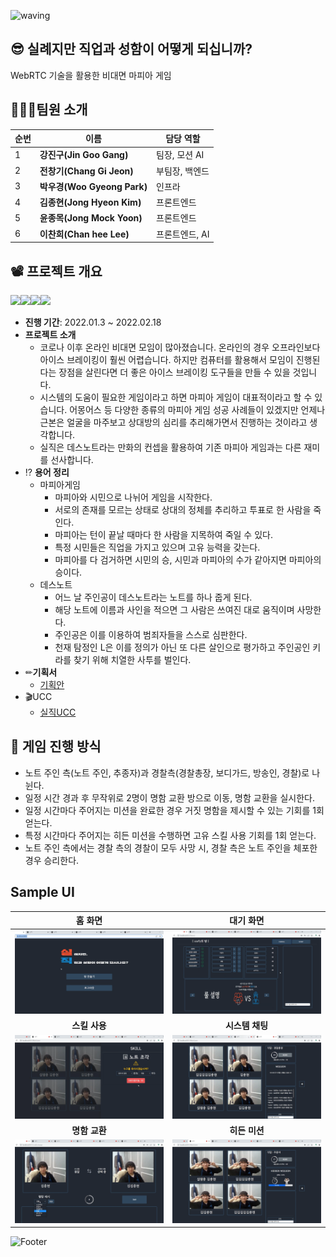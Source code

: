 ![waving](https://capsule-render.vercel.app/api?type=waving&height=200&text=silzick!&fontAlign=80&fontAlignY=40&color=gradient)

##  😎 실례지만 직업과 성함이 어떻게 되십니까?

WebRTC 기술을 활용한 비대면 마피아 게임



## 👨‍👩‍👦팀원 소개

| 순번 | 이름                        | 담당 역할      |
| ---- | --------------------------- | -------------- |
| 1    | **강진구(Jin Goo Gang)**    | 팀장, 모션 AI  |
| 2    | **전창기(Chang Gi Jeon)**   | 부팀장, 백엔드 |
| 3    | **박우경(Woo Gyeong Park)** | 인프라         |
| 4    | **김종현(Jong Hyeon Kim)**  | 프론트엔드     |
| 5    | **윤종목(Jong Mock Yoon)**  | 프론트엔드     |
| 6    | **이찬희(Chan hee Lee)**    | 프론트엔드, AI |



## 📽️ 프로젝트 개요

<img src ="https://img.shields.io/badge/Framework-Vue.js-blue"/><img src ="https://img.shields.io/badge/Framework-vuex-blue"/><img src ="https://img.shields.io/badge/WebRTC-Openvidu-green"/><img src ="https://img.shields.io/badge/Motion%20AI-TeachableMachine-brightgreen"/>

- **진행 기간**: 2022.01.3 ~ 2022.02.18
- **프로젝트 소개**
  - 코로나 이후 온라인 비대면 모임이 많아졌습니다. 온라인의 경우 오프라인보다 아이스 브레이킹이 훨씬 어렵습니다. 하지만 컴퓨터를 활용해서 모임이 진행된다는 장점을 살린다면 더 좋은 아이스 브레이킹 도구들을 만들 수 있을 것입니다.
  - 시스템의 도움이 필요한 게임이라고 하면 마피아 게임이 대표적이라고 할 수 있습니다. 어몽어스 등 다양한 종류의 마피아 게임 성공 사례들이 있겠지만 언제나 근본은 얼굴을 마주보고 상대방의 심리를 추리해가면서 진행하는 것이라고 생각합니다.
  - 실직은 데스노트라는 만화의 컨셉을 활용하여 기존 마피아 게임과는 다른 재미를 선사합니다.
- ⁉️ **용어 정리**
  - 마피아게임
    - 마피아와 시민으로 나뉘어 게임을 시작한다.
    - 서로의 존재를 모르는 상태로 상대의 정체를 추리하고 투표로 한 사람을 죽인다.
    - 마피아는 턴이 끝날 때마다 한 사람을 지목하여 죽일 수 있다.
    - 특정 시민들은 직업을 가지고 있으며 고유 능력을 갖는다.
    - 마피아를 다 검거하면 시민의 승, 시민과 마피아의 수가 같아지면 마피아의 승이다.
  - 데스노트
    - 어느 날 주인공이 데스노트라는 노트를 하나 줍게 된다.
    - 해당 노트에 이름과 사인을 적으면 그 사람은 쓰여진 대로 움직이며 사망한다.
    - 주인공은 이를 이용하여 범죄자들을 스스로 심판한다.
    - 천재 탐정인 L은 이를 정의가 아닌 또 다른 살인으로 평가하고 주인공인 키라를 찾기 위해 치열한 사투를 벌인다.
- ✏**기획서**
  - [기획안](https://silzick.notion.site/dd91cfac0ec1448a9f1b08f7cd572907)
- 🎬UCC
  - [실직UCC](https://youtu.be/WVQtWBEhl64)



## 🎲 게임 진행 방식

- 노트 주인 측(노트 주인, 추종자)과 경찰측(경찰총장, 보디가드, 방송인, 경찰)로 나뉜다.
- 일정 시간 경과 후 무작위로 2명이 명함 교환 방으로 이동, 명함 교환을 실시한다.
- 일정 시간마다 주어지는 미션을 완료한 경우 거짓 명함을 제시할 수 있는 기회를 1회 얻는다.
- 특정 시간마다 주어지는 히든 미션을 수행하면 고유 스킬 사용 기회를 1회 얻는다.
- 노트 주인 측에서는 경찰 측의 경찰이 모두 사망 시, 경찰 측은 노트 주인을 체포한 경우 승리한다.



## Sample UI

|                         **홈 화면**                          |                        **대기 화면**                         |
| :----------------------------------------------------------: | :----------------------------------------------------------: |
| <img src="./README.assets/home.png" width="100%" height="100%"/> | <img src="./README.assets/waiting.png" width="100%" height="100%"/> |
|                        **스킬 사용**                         |                       **시스템 채팅**                        |
| <img src="./README.assets/useSkill.png" width="100%" height="100%"/> | <img src="./README.assets/system.png" width="100%" height="100%"/> |
|                        **명함 교환**                         |                        **히든 미션**                         |
| <img src="./README.assets/exchange.png" width="100%" height="100%"/> | <img src="./README.assets/hidden.png" width="100%" height="100%"/> |

![Footer](https://capsule-render.vercel.app/api?type=waving&color=auto&height=200&section=footer)
